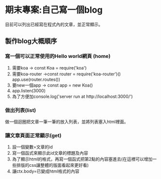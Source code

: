 # 期末專案:自己寫一個blog
目前可以列出已經寫在程式內的文章，並正常顯示。
## 製作blog大概順序
### 寫一個可以正常使用的Hello world網頁 (home)
1. 需要koa -> const Koa = require('koa')
2. 需要koa-router ->const router = require('koa-router')()   app.use(router.routes())
3. 要new一個app -> const app = new Koa()
4. app.listen(3000)
5. 為了方便加console.log('server run at http://localhost:3000/')

### 做出列表(list)
做一個迴圈把文章一筆一筆的放入列表，並將列表塞入html裡面。

### 讓文章頁面正常顯示(get)
1. 設一個變數=文章的id
2. 寫一個函式來顯示此id文章的標題及內容
3. 為了顯示html的格式，再寫一個函式把第2點的內容塞進去(在這裡可以增加一些排版的css讓整體的版面看起來更好看)
4. 讓ctx.body=已變成html格式的內容

